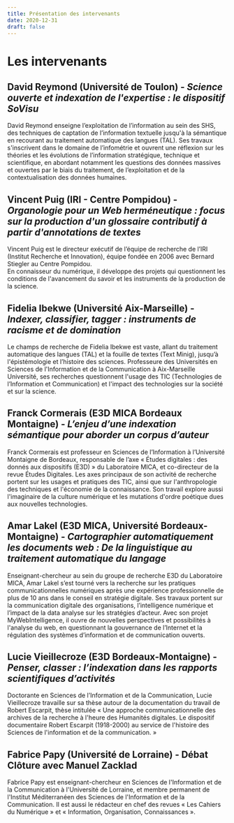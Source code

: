 ```yaml
---
title: Présentation des intervenants
date: 2020-12-31
draft: false
---
```


# Les intervenants

## **David Reymond** (Université de Toulon)  - *Science ouverte et indexation de l'expertise : le dispositif SoVisu*

David Reymond enseigne l’exploitation de l’information au sein des SHS, des techniques de captation de l’information textuelle jusqu'à la sémantique en recourant au traitement automatique des langues (TAL). Ses travaux s'inscrivent dans le domaine de l’infométrie et ouvrent une réflexion sur les théories et les évolutions de l’information stratégique, technique et scientifique, en abordant notamment les questions des données massives et ouvertes par le biais du traitement, de l’exploitation et de la contextualisation des données humaines.  


## **Vincent Puig** (IRI - Centre Pompidou) - *Organologie pour un Web herméneutique : focus sur la production d'un glossaire contributif à partir d'annotations de textes*
  
Vincent Puig est le directeur exécutif de l’équipe de recherche de l’IRI (Institut Recherche et Innovation), équipe fondée en 2006 avec Bernard Stiegler au Centre Pompidou.  
En connaisseur du numérique, il développe des projets qui questionnent les conditions de l'avancement du savoir et les instruments de la production de la science.

## **Fidelia Ibekwe** (Université Aix-Marseille) - *Indexer, classifier, tagger : instruments de racisme et de domination*  

Le champs de recherche de Fidelia Ibekwe est vaste, allant du traitement automatique des langues (TAL) et la fouille de textes (Text Minig), jusqu’à l'épistémologie et l’histoire des sciences. Professeure des Universités en Sciences de l'Information et de la Communication à Aix-Marseille Université, ses recherches questionnent l'usage des TIC (Technologies de l’Information et Communication) et l'impact des technologies sur la société et sur la science.  


## **Franck Cormerais** (E3D MICA Bordeaux Montaigne) - *L’enjeu d’une indexation sémantique pour aborder un corpus d’auteur*  

Franck Cormerais est professeur en Sciences de l’Information à l’Université Montaigne de Bordeaux, responsable de l’axe « Études digitales : des donnés aux dispositifs (E3D) » du Laboratoire MICA, et co-directeur de la revue Études Digitales.
Les axes principaux de son activité de recherche portent sur les usages et pratiques des TIC, ainsi que sur l'anthropologie des techniques et l'économie de la connaissance. Son travail explore aussi l'imaginaire de la culture numérique et les mutations d'ordre poétique dues aux nouvelles technologies. 


## **Amar Lakel** (E3D MICA, Université Bordeaux-Montaigne) - *Cartographier automatiquement les documents web : De la linguistique au traitement automatique du langage*  

Enseignant-chercheur au sein du groupe de recherche E3D du Laboratoire MICA, Amar Lakel s’est tourné vers la recherche sur les pratiques communicationnelles numériques après une expérience professionnelle de plus de 10 ans dans le conseil en stratégie digitale. Ses travaux portent sur la communication digitale des organisations, l’intelligence numérique et l’impact de la data analyse sur les stratégies d’acteur. Avec son projet MyWebIntelligence, il ouvre de nouvelles perspectives et possibilités à l'analyse du web, en questionnant la gouvernance de l’Internet et la régulation des systèmes d’information et de communication ouverts.


## **Lucie Vieillecroze** (E3D Bordeaux-Montaigne) - *Penser, classer : l’indexation dans les rapports scientifiques d’activités*  

Doctorante en Sciences de l’Information et de la Communication, Lucie Vieillecroze travaille sur sa thèse autour de la documentation du travail de Robert Escarpit, thèse intitulée « Une approche communicationnelle des archives de la recherche à l'heure des Humanités digitales. Le dispositif documentaire Robert Escarpit (1918-2000) au service de l'histoire des Sciences de l'information et de la communication. »



## **Fabrice Papy** (Université de Lorraine) - Débat Clôture avec Manuel Zacklad  

Fabrice Papy est enseignant-chercheur en Sciences de l'Information et de la Communication  à l'Université de Lorraine, et membre permanent de l'Institut Méditerranéen des Sciences de l'Information et de la Communication. Il est aussi le rédacteur en chef des revues « Les Cahiers du Numérique » et « Information, Organisation, Connaissances ».

